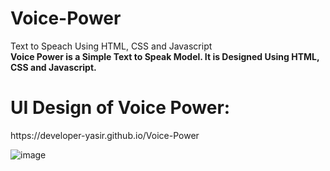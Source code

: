 # Voice-Power
Text to Speach Using HTML, CSS and Javascript
<br>
<b>Voice Power is a Simple Text to Speak Model. It is Designed Using HTML, CSS and Javascript.</b>
<br>
<h1>UI Design of Voice Power:</h2>
https://developer-yasir.github.io/Voice-Power

![image](https://github.com/developer-yasir/Voice-Power/assets/146189016/b9832842-7930-45c9-94e1-68f23dffbe7c)
